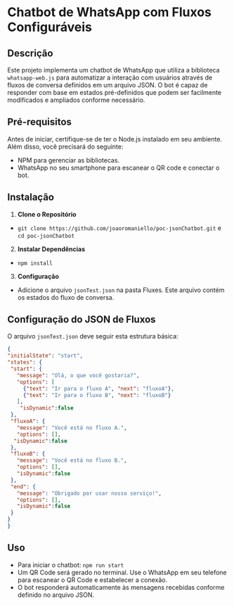 # Chatbot de WhatsApp com Fluxos Configuráveis

## Descrição
Este projeto implementa um chatbot de WhatsApp que utiliza a biblioteca `whatsapp-web.js` para automatizar a interação com usuários através de fluxos de conversa definidos em um arquivo JSON. O bot é capaz de responder com base em estados pré-definidos que podem ser facilmente modificados e ampliados conforme necessário.

## Pré-requisitos
Antes de iniciar, certifique-se de ter o Node.js instalado em seu ambiente. Além disso, você precisará do seguinte:
- NPM  para gerenciar as bibliotecas.
- WhatsApp no seu smartphone para escanear o QR code e conectar o bot.

## Instalação
1. **Clone o Repositório**
- `git clone https://github.com/joaoromaniello/poc-jsonChatbot.git` e `cd poc-jsonChatbot`

2. **Instalar Dependências**
- `npm install`

3. **Configuração**
- Adicione o arquivo `jsonTest.json` na pasta Fluxes. Este arquivo contém os estados do fluxo de conversa.

## Configuração do JSON de Fluxos
O arquivo `jsonTest.json` deve seguir esta estrutura básica:
```json
{
"initialState": "start",
"states": {
 "start": {
   "message": "Olá, o que você gostaria?",
   "options": [
     {"text": "Ir para o fluxo A", "next": "fluxoA"},
     {"text": "Ir para o fluxo B", "next": "fluxoB"}
   ],
    "isDynamic":false
 },
 "fluxoA": {
   "message": "Você está no fluxo A.",
   "options": [],
  "isDynamic":false
 },
 "fluxoB": {
   "message": "Você está no fluxo B.",
   "options": [],
   "isDynamic":false
 },
 "end": {
   "message": "Obrigado por usar nosso serviço!",
   "options": [],
   "isDynamic":false
 }
}
}

```

## **Uso**
- Para iniciar o chatbot:
  `npm run start`
- Um QR Code será gerado no terminal. Use o WhatsApp em seu telefone para escanear o QR Code e estabelecer a conexão.
- O bot responderá automaticamente às mensagens recebidas conforme definido no arquivo JSON.
